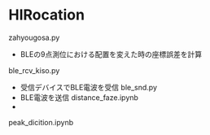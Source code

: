 # HIRocation
zahyougosa.py
- BLEの9点測位における配置を変えた時の座標誤差を計算

ble_rcv_kiso.py
- 受信デバイスでBLE電波を受信
ble_snd.py
- BLE電波を送信
distance_faze.ipynb
- 

peak_dicition.ipynb
